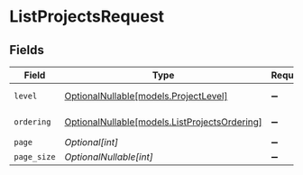 # ListProjectsRequest


## Fields

| Field                                                                              | Type                                                                               | Required                                                                           | Description                                                                        | Example                                                                            |
| ---------------------------------------------------------------------------------- | ---------------------------------------------------------------------------------- | ---------------------------------------------------------------------------------- | ---------------------------------------------------------------------------------- | ---------------------------------------------------------------------------------- |
| `level`                                                                            | [OptionalNullable[models.ProjectLevel]](../models/projectlevel.md)                 | :heavy_minus_sign:                                                                 | Level of the project                                                               |                                                                                    |
| `ordering`                                                                         | [OptionalNullable[models.ListProjectsOrdering]](../models/listprojectsordering.md) | :heavy_minus_sign:                                                                 | Ordering field                                                                     | -created_at                                                                        |
| `page`                                                                             | *Optional[int]*                                                                    | :heavy_minus_sign:                                                                 | N/A                                                                                |                                                                                    |
| `page_size`                                                                        | *OptionalNullable[int]*                                                            | :heavy_minus_sign:                                                                 | N/A                                                                                |                                                                                    |